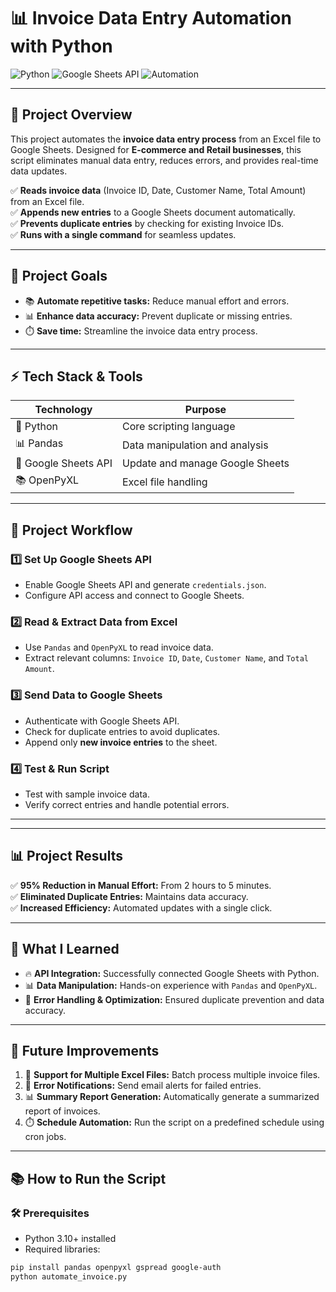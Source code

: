 # 📊 **Invoice Data Entry Automation with Python**

![Python](https://img.shields.io/badge/Python-3.10-blue?style=for-the-badge&logo=python) ![Google Sheets API](https://img.shields.io/badge/Google_Sheets_API-Enabled-green?style=for-the-badge) ![Automation](https://img.shields.io/badge/Automation-Active-success?style=for-the-badge)

---

## 🚀 **Project Overview**

This project automates the **invoice data entry process** from an Excel file to Google Sheets. Designed for **E-commerce and Retail businesses**, this script eliminates manual data entry, reduces errors, and provides real-time data updates.

✅ **Reads invoice data** (Invoice ID, Date, Customer Name, Total Amount) from an Excel file.  
✅ **Appends new entries** to a Google Sheets document automatically.  
✅ **Prevents duplicate entries** by checking for existing Invoice IDs.  
✅ **Runs with a single command** for seamless updates.  

---

## 🎯 **Project Goals**

- 📚 **Automate repetitive tasks:** Reduce manual effort and errors.  
- 📊 **Enhance data accuracy:** Prevent duplicate or missing entries.  
- ⏱️ **Save time:** Streamline the invoice data entry process.  

---

## ⚡️ **Tech Stack & Tools**

| Technology      | Purpose                                  |
|----------------|------------------------------------------|
| 🐍 Python       | Core scripting language                 |
| 📊 Pandas       | Data manipulation and analysis           |
| 📡 Google Sheets API | Update and manage Google Sheets       |
| 📚 OpenPyXL     | Excel file handling                      |

---

## 📝 **Project Workflow**

### 1️⃣ **Set Up Google Sheets API**  
- Enable Google Sheets API and generate `credentials.json`.  
- Configure API access and connect to Google Sheets.  

### 2️⃣ **Read & Extract Data from Excel**  
- Use `Pandas` and `OpenPyXL` to read invoice data.  
- Extract relevant columns: `Invoice ID`, `Date`, `Customer Name`, and `Total Amount`.  

### 3️⃣ **Send Data to Google Sheets**  
- Authenticate with Google Sheets API.  
- Check for duplicate entries to avoid duplicates.  
- Append only **new invoice entries** to the sheet.  

### 4️⃣ **Test & Run Script**  
- Test with sample invoice data.  
- Verify correct entries and handle potential errors.  

---


---

## 📊 **Project Results**

✅ **95% Reduction in Manual Effort:** From 2 hours to 5 minutes.  
✅ **Eliminated Duplicate Entries:** Maintains data accuracy.  
✅ **Increased Efficiency:** Automated updates with a single click.  

---

## 🧠 **What I Learned**

- 🔥 **API Integration:** Successfully connected Google Sheets with Python.  
- 📊 **Data Manipulation:** Hands-on experience with `Pandas` and `OpenPyXL`.  
- 🚀 **Error Handling & Optimization:** Ensured duplicate prevention and data accuracy.  

---

## 🚀 **Future Improvements**

1. 📡 **Support for Multiple Excel Files:** Batch process multiple invoice files.  
2. 🔄 **Error Notifications:** Send email alerts for failed entries.  
3. 📊 **Summary Report Generation:** Automatically generate a summarized report of invoices.  
4. ⏱️ **Schedule Automation:** Run the script on a predefined schedule using cron jobs.  

---

## 📚 **How to Run the Script**

### 🛠️ **Prerequisites**
- Python 3.10+ installed  
- Required libraries:
```bash
pip install pandas openpyxl gspread google-auth
python automate_invoice.py
```

